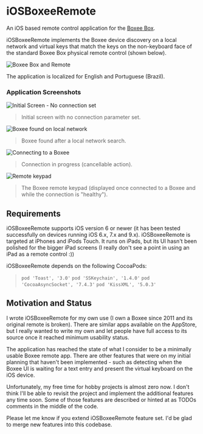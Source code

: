 # iOSBoxeeRemote #

An iOS based remote control application for the [Boxee Box](https://en.wikipedia.org/wiki/Boxee_Box). 

iOSBoxeeRemote implements the Boxee device discovery on a local network and virtual keys that match the keys on the non-keyboard face of the standard Boxee Box physical remote control (shown below).

![Boxee Box and Remote](http://cdn.slashgear.com/wp-content/uploads/2010/01/D-Link_Boxee_box_and_qwerty_remote.jpg)

The application is localized for English and Portuguese (Brazil). 

### Application Screenshots ###

![Initial Screen - No connection set](https://dl.dropboxusercontent.com/u/3752865/iOSBoxeeRemote/InitialScreen.png)
> Initial screen with no connection parameter set.  
  

![Boxee found on local network](https://dl.dropboxusercontent.com/u/3752865/iOSBoxeeRemote/BoxeeScanResult.png)
> Boxee found after a local network search.  

    

![Connecting to a Boxee](https://dl.dropboxusercontent.com/u/3752865/iOSBoxeeRemote/ConnectingToBoxee.png)
> Connection in progress (cancellable action).  
  
  

![Remote keypad](https://dl.dropboxusercontent.com/u/3752865/iOSBoxeeRemote/RemoteKeyPad.png)
>The Boxee remote keypad (displayed once connected to a Boxee and while the connection is "healthy").  

## Requirements ##

iOSBoxeeRemote supports iOS version 6 or newer (it has been tested successfully on devices running iOS 6.x, 7.x and 9.x). iOSBoxeeRemote is targeted at iPhones and iPods Touch. It runs on iPads, but its UI hasn't been polished for the bigger iPad screens (I really don't see a point in using an iPad as a remote control :))

iOSBoxeeRemote depends on the following CocoaPods:

>  `pod 'Toast', '3.0'`
>  `pod 'SSKeychain', '1.4.0'`
>  `pod 'CocoaAsyncSocket', '7.4.3'`
>  `pod 'KissXML', '5.0.3'`

## Motivation and Status ##

I wrote iOSBoxeeRemote for my own use (I own a Boxee since 2011 and its original remote is broken). There are similar apps available on the AppStore, but I really wanted to write my own and let people have full access to its source once it reached minimum usability status.

The application has reached the state of what I consider to be a minimally usable Boxee remote app. There are other features that were on my initial planning that haven't been implemented - such as detecting when the Boxee UI is waiting for a text entry and present the virtual keyboard on the iOS device. 

Unfortunately, my free time for hobby projects is almost zero now. I don't think I'll be able to revisit the project and implement the additional features any time soon. Some of those features are described or hinted at as TODOs comments in the middle of the code.

Please let me know if you extend iOSBoxeeRemote feature set. I'd be glad to merge new features into this codebase.